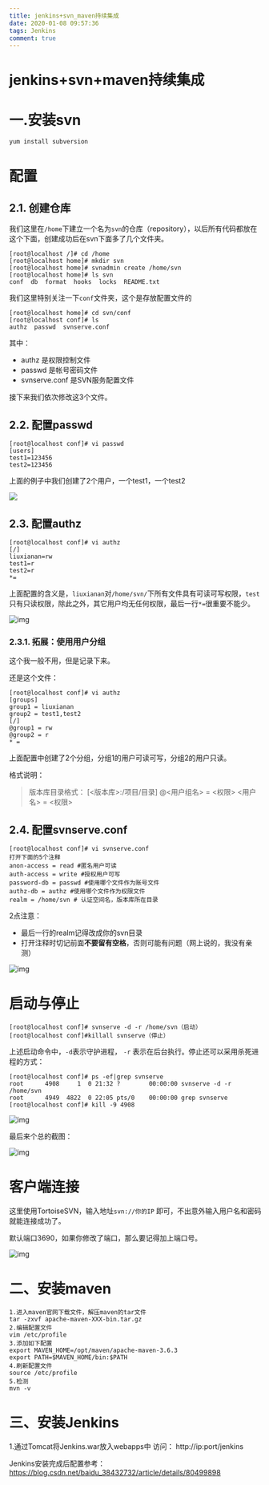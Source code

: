 ```yaml
---
title: jenkins+svn_maven持续集成
date: 2020-01-08 09:57:36
tags: Jenkins
comment: true
---
```


# 		jenkins+svn+maven持续集成

# 一.安装svn

```
yum install subversion
```

# 配置

## 2.1. 创建仓库

我们这里在`/home`下建立一个名为`svn`的仓库（repository），以后所有代码都放在这个下面，创建成功后在svn下面多了几个文件夹。

```
[root@localhost /]# cd /home
[root@localhost home]# mkdir svn
[root@localhost home]# svnadmin create /home/svn
[root@localhost home]# ls svn
conf  db  format  hooks  locks  README.txt
```

我们这里特别关注一下`conf`文件夹，这个是存放配置文件的

```
[root@localhost home]# cd svn/conf
[root@localhost conf]# ls
authz  passwd  svnserve.conf
```

其中：

- authz 是权限控制文件
- passwd 是帐号密码文件
- svnserve.conf 是SVN服务配置文件

接下来我们依次修改这3个文件。

## 2.2. 配置passwd

```
[root@localhost conf]# vi passwd 
[users]
test1=123456
test2=123456
```

上面的例子中我们创建了2个用户，一个test1，一个test2

![](E:\hexo\gitHexo\WL95WL.github.io\public\images\jenkins\1.jpg)

## 2.3. 配置authz

```
[root@localhost conf]# vi authz 
[/]
liuxianan=rw
test1=r
test2=r
*=
```

上面配置的含义是，`liuxianan`对`/home/svn/`下所有文件具有可读可写权限，`test`只有只读权限，除此之外，其它用户均无任何权限，最后一行`*=`很重要不能少。

![img](https://images2015.cnblogs.com/blog/352797/201603/352797-20160311222520944-221279181.png)

### 2.3.1. 拓展：使用用户分组

这个我一般不用，但是记录下来。

还是这个文件：

```
[root@localhost conf]# vi authz
[groups]
group1 = liuxianan
group2 = test1,test2
[/]
@group1 = rw
@group2 = r
* =
```

上面配置中创建了2个分组，分组1的用户可读可写，分组2的用户只读。

格式说明：

> 版本库目录格式：
> [<版本库>:/项目/目录]
> @<用户组名> = <权限>
> <用户名> = <权限>

## 2.4. 配置svnserve.conf

```
[root@localhost conf]# vi svnserve.conf 
打开下面的5个注释
anon-access = read #匿名用户可读
auth-access = write #授权用户可写
password-db = passwd #使用哪个文件作为账号文件
authz-db = authz #使用哪个文件作为权限文件
realm = /home/svn # 认证空间名，版本库所在目录
```

2点注意：

- 最后一行的realm记得改成你的svn目录
- 打开注释时切记前面**不要留有空格**，否则可能有问题（网上说的，我没有亲测）

![img](https://images2015.cnblogs.com/blog/352797/201603/352797-20160311222533272-78642967.png)

# 启动与停止

```
[root@localhost conf]# svnserve -d -r /home/svn（启动）
[root@localhost conf]#killall svnserve（停止）
```

上述启动命令中，`-d`表示守护进程， `-r` 表示在后台执行。停止还可以采用杀死进程的方式：

```
[root@localhost conf]# ps -ef|grep svnserve
root      4908     1  0 21:32 ?        00:00:00 svnserve -d -r /home/svn
root      4949  4822  0 22:05 pts/0    00:00:00 grep svnserve
[root@localhost conf]# kill -9 4908
```

![img](https://images2015.cnblogs.com/blog/352797/201603/352797-20160311222546866-533993638.png)

最后来个总的截图：

![img](https://images2015.cnblogs.com/blog/352797/201603/352797-20160311222604288-1192989506.png)

# 客户端连接

这里使用TortoiseSVN，输入地址`svn://你的IP` 即可，不出意外输入用户名和密码就能连接成功了。

默认端口3690，如果你修改了端口，那么要记得加上端口号。

![img](https://images2015.cnblogs.com/blog/352797/201603/352797-20160311222614366-699705553.png)

# 二、安装maven

```shell
1.进入maven官网下载文件，解压maven的tar文件
tar -zxvf apache-maven-XXX-bin.tar.gz 
2.编辑配置文件
vim /etc/profile
3.添加如下配置
export MAVEN_HOME=/opt/maven/apache-maven-3.6.3
export PATH=$MAVEN_HOME/bin:$PATH
4.刷新配置文件
source /etc/profile
5.检测
mvn -v
```



# 三、安装Jenkins

1.通过Tomcat将Jenkins.war放入webapps中  访问： http://ip:port/jenkins  

Jenkins安装完成后配置参考：<https://blog.csdn.net/baidu_38432732/article/details/80499898>


